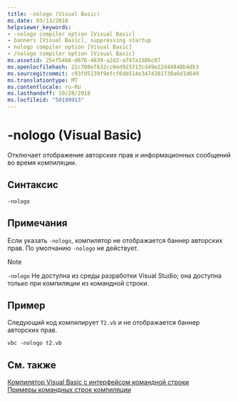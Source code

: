```yaml
---
title: -nologo (Visual Basic)
ms.date: 03/13/2018
helpviewer_keywords:
- -nologo compiler option [Visual Basic]
- banners [Visual Basic], suppressing startup
- nologo compiler option [Visual Basic]
- /nologo compiler option [Visual Basic]
ms.assetid: 25ef54b6-d676-4639-a2d2-a747a158bc07
ms.openlocfilehash: 21c708ef632cc0ed923713cd49e22d44848b4db3
ms.sourcegitcommit: c93fd5139f9efcf6db514e3474301738a6d1d649
ms.translationtype: MT
ms.contentlocale: ru-RU
ms.lasthandoff: 10/28/2018
ms.locfileid: "50199913"
---
```

# <a name="-nologo-visual-basic"></a>-nologo (Visual Basic)
Отключает отображение авторских прав и информационных сообщений во время компиляции.  
  
## <a name="syntax"></a>Синтаксис  
  
```  
-nologo  
```  
  
## <a name="remarks"></a>Примечания  
 Если указать `-nologo`, компилятор не отображается баннер авторских прав. По умолчанию `-nologo` не действует.  
  
> [!NOTE]
>  `-nologo` Не доступна из среды разработки Visual Studio; она доступна только при компиляции из командной строки.  
  
## <a name="example"></a>Пример  
 Следующий код компилирует `T2.vb` и не отображается баннер авторских прав.  
  
```console
vbc -nologo t2.vb  
```  
  
## <a name="see-also"></a>См. также  
 [Компилятор Visual Basic с интерфейсом командной строки](../../../visual-basic/reference/command-line-compiler/index.md)  
 [Примеры командных строк компиляции](../../../visual-basic/reference/command-line-compiler/sample-compilation-command-lines.md)
